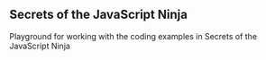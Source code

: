 Secrets of the JavaScript Ninja 
-------------------------------

Playground for working with the coding examples in Secrets of the JavaScript Ninja
